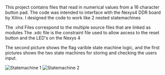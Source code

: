 This project contains files that read in numerical values from a 16 character button pad. The code was
intended to interface with the Nexys4 DDR board by Xilinx. I designed the code to work like 2 nested statemachines

The .vhd Files correspond to the multiple source files that are linked as modules
The .xdc file is the constraint file used to allow axcess to the reset button and the LED's on the Nexys 4

The second picture shows the flag varible state machine logic, and the first pictures shows the two state machines for
storing and checking the users input.

![Statemachine 1](https://user-images.githubusercontent.com/95510080/144690329-31049d88-5961-4dd2-8f97-ec3133fb3234.jpg)
![Statemachine 2](https://user-images.githubusercontent.com/95510080/144690331-49d5ee0a-95df-4647-a521-ef5b3727a0b4.jpg)

